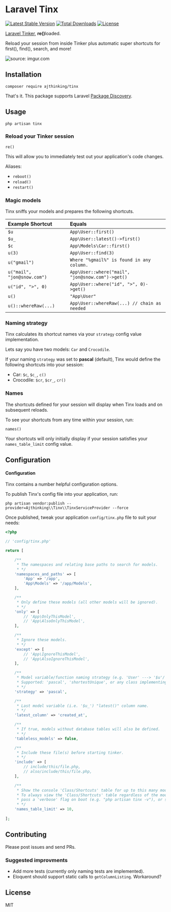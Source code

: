 # Laravel Tinx
[![Latest Stable Version](https://poser.pugx.org/ajthinking/tinx/v/stable)](https://packagist.org/packages/ajthinking/tinx)
[![Total Downloads](https://poser.pugx.org/ajthinking/tinx/downloads)](https://packagist.org/packages/ajthinking/tinx)
[![License](https://poser.pugx.org/ajthinking/tinx/license)](https://packagist.org/packages/ajthinking/tinx)

[Laravel Tinker](https://github.com/laravel/tinker), <b>re()</b>loaded.

Reload your session from inside Tinker plus automatic super shortcuts for first(), find(), search, and more!

<img src="https://i.imgur.com/MjTd9kG.gif" title="source: imgur.com" />

## Installation

```
composer require ajthinking/tinx
```

That's it. This package supports Laravel [Package Discovery](https://laravel.com/docs/5.5/packages#package-discovery).

## Usage

```
php artisan tinx
```

### Reload your Tinker session

```
re()
```

This will allow you to immediately test out your application's code changes.

Aliases:

- `reboot()`
- `reload()`
- `restart()`

### Magic models

Tinx sniffs your models and prepares the following shortcuts.

| Example Shortcut            | Equals                                           |
|:--------------------------- |:------------------------------------------------ |
| `$u`                        | `App\User::first()`                              |
| `$u_`                       | `App\User::latest()->first()`                    |
| `$c`                        | `App\Models\Car::first()`                        |
| `u(3)`                      | `App\User::find(3)`                              |
| `u("gmail")`                | `Where "%gmail%" is found in any column.`        |
| `u("mail", "jon@snow.com")` | `App\User::where("mail", "jon@snow.com")->get()` |
| `u("id", ">", 0)`           | `App\User::where("id", ">", 0)->get()`           |
| `u()`                       | `"App\User"`                                     |
| `u()::whereRaw(...)`        | `App\User::whereRaw(...) // chain as needed`     |

### Naming strategy

Tinx calculates its shortcut names via your `strategy` config value implementation.

Lets say you have two models: `Car` and `Crocodile`.

If your naming `strategy` was set to **pascal** (default), Tinx would define the following shortcuts into your session:

- Car: `$c`, `$c_`, `c()`
- Crocodile: `$cr`, `$cr_`, `cr()`

### Names

The shortcuts defined for your session will display when Tinx loads and on subsequent reloads.

To see your shortcuts from any time within your session, run:

```
names()
```

Your shortcuts will only initially display if your session satisfies your `names_table_limit` config value.

## Configuration


#### Configuration

Tinx contains a number helpful configuration options.

To publish Tinx's config file into your application, run:

```
php artisan vendor:publish --provider=Ajthinking\\Tinx\\TinxServiceProvider --force
```

Once published, tweak your application `config/tinx.php` file to suit your needs:

```php
<?php

// 'config/tinx.php'

return [

    /**
     * The namespaces and relating base paths to search for models.
     * */
    'namespaces_and_paths' => [
        'App' => '/app',
        'App\Models' => '/app/Models',
    ],

    /**
     * Only define these models (all other models will be ignored).
     * */
    'only' => [
        // 'App\OnlyThisModel',
        // 'App\AlsoOnlyThisModel',
    ],

    /**
     * Ignore these models.
     * */
    'except' => [
        // 'App\IgnoreThisModel',
        // 'App\AlsoIgnoreThisModel',
    ],

    /**
     * Model variable/function naming strategy (e.g. 'User' ---> '$u'/'u()').
     * Supported: 'pascal', 'shortestUnique', or any class implementing 'Ajthinking\Tinx\Naming\Strategy'.
     * */
    'strategy' => 'pascal',

    /**
     * Last model variable (i.e. '$u_') "latest()" column name.
     * */
    'latest_column' => 'created_at',

    /**
     * If true, models without database tables will also be defined.
     * */
    'tableless_models' => false,

    /**
     * Include these file(s) before starting tinker.
     * */
    'include' => [
        // include/this/file.php,
        // also/include/this/file.php,
    ],

    /**
     * Show the console 'Class/Shortcuts' table for up to this many model names, otherwise, hide it.
     * To always view the 'Class/Shortcuts' table regardless of the model name count,
     * pass a 'verbose' flag on boot (e.g. "php artisan tinx -v"), or set this value to '-1'.
     * */
    'names_table_limit' => 10,
    
];
```

## Contributing

Please post issues and send PRs.

### Suggested improvments

* Add more tests (currently only naming tests are implemented).
* Eloquent should support static calls to `getColumnListing`. Workaround? 

## License

MIT
